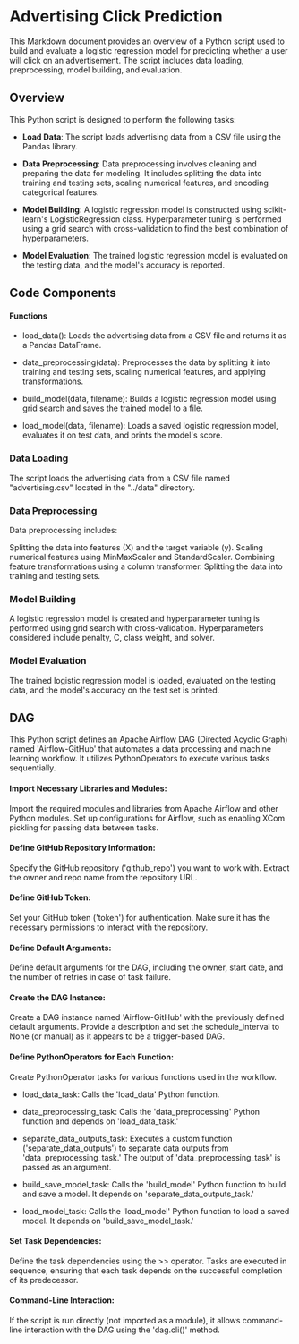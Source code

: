 # Advertising Click Prediction

This Markdown document provides an overview of a Python script used to build and evaluate a logistic regression model for predicting whether a user will click on an advertisement. The script includes data loading, preprocessing, model building, and evaluation.

## Overview
This Python script is designed to perform the following tasks:

- **Load Data**: The script loads advertising data from a CSV file using the Pandas library.

- **Data Preprocessing**: Data preprocessing involves cleaning and preparing the data for modeling. It includes splitting the data into training and testing sets, scaling numerical features, and encoding categorical features.

- **Model Building**: A logistic regression model is constructed using scikit-learn's LogisticRegression class. Hyperparameter tuning is performed using a grid search with cross-validation to find the best combination of hyperparameters.

- **Model Evaluation**: The trained logistic regression model is evaluated on the testing data, and the model's accuracy is reported.


## Code Components

#### Functions
- load_data(): Loads the advertising data from a CSV file and returns it as a Pandas DataFrame.

- data_preprocessing(data): Preprocesses the data by splitting it into training and testing sets, scaling numerical features, and applying transformations.

- build_model(data, filename): Builds a logistic regression model using grid search and saves the trained model to a file.

- load_model(data, filename): Loads a saved logistic regression model, evaluates it on test data, and prints the model's score.

### Data Loading
The script loads the advertising data from a CSV file named "advertising.csv" located in the "../data" directory.

### Data Preprocessing
Data preprocessing includes:

Splitting the data into features (X) and the target variable (y).
Scaling numerical features using MinMaxScaler and StandardScaler.
Combining feature transformations using a column transformer.
Splitting the data into training and testing sets.
### Model Building
A logistic regression model is created and hyperparameter tuning is performed using grid search with cross-validation. Hyperparameters considered include penalty, C, class weight, and solver.

### Model Evaluation
The trained logistic regression model is loaded, evaluated on the testing data, and the model's accuracy on the test set is printed.


## DAG
This Python script defines an Apache Airflow DAG (Directed Acyclic Graph) named 'Airflow-GitHub' that automates a data processing and machine learning workflow. It utilizes PythonOperators to execute various tasks sequentially.

#### Import Necessary Libraries and Modules:

Import the required modules and libraries from Apache Airflow and other Python modules.
Set up configurations for Airflow, such as enabling XCom pickling for passing data between tasks.
#### Define GitHub Repository Information:

Specify the GitHub repository ('github_repo') you want to work with.
Extract the owner and repo name from the repository URL.
#### Define GitHub Token:

Set your GitHub token ('token') for authentication. Make sure it has the necessary permissions to interact with the repository.
#### Define Default Arguments:

Define default arguments for the DAG, including the owner, start date, and the number of retries in case of task failure.
#### Create the DAG Instance:

Create a DAG instance named 'Airflow-GitHub' with the previously defined default arguments.
Provide a description and set the schedule_interval to None (or manual) as it appears to be a trigger-based DAG.
#### Define PythonOperators for Each Function:

Create PythonOperator tasks for various functions used in the workflow.

- load_data_task: Calls the 'load_data' Python function.

- data_preprocessing_task: Calls the 'data_preprocessing' Python function and depends on 'load_data_task.'

- separate_data_outputs_task: Executes a custom function ('separate_data_outputs') to separate data outputs from 'data_preprocessing_task.' The output of 'data_preprocessing_task' is passed as an argument.

- build_save_model_task: Calls the 'build_model' Python function to build and save a model. It depends on 'separate_data_outputs_task.'

- load_model_task: Calls the 'load_model' Python function to load a saved model. It depends on 'build_save_model_task.'

#### Set Task Dependencies:

Define the task dependencies using the >> operator. Tasks are executed in sequence, ensuring that each task depends on the successful completion of its predecessor.
#### Command-Line Interaction:

If the script is run directly (not imported as a module), it allows command-line interaction with the DAG using the 'dag.cli()' method.




